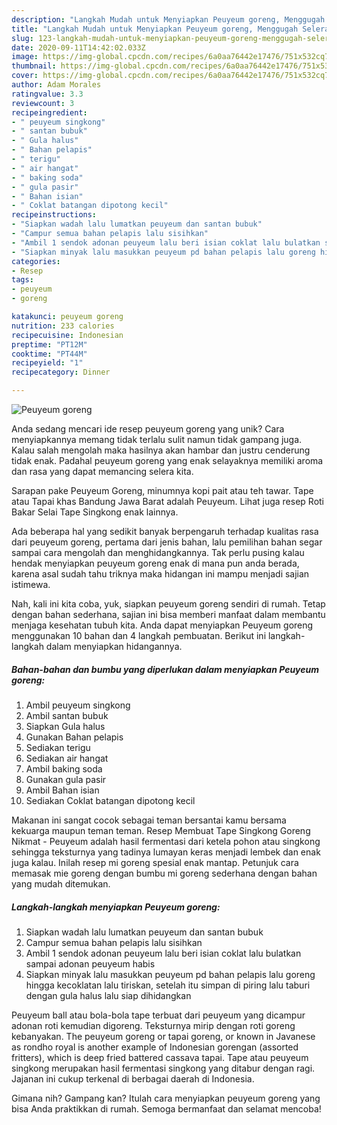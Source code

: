 ```yaml
---
description: "Langkah Mudah untuk Menyiapkan Peuyeum goreng, Menggugah Selera"
title: "Langkah Mudah untuk Menyiapkan Peuyeum goreng, Menggugah Selera"
slug: 123-langkah-mudah-untuk-menyiapkan-peuyeum-goreng-menggugah-selera
date: 2020-09-11T14:42:02.033Z
image: https://img-global.cpcdn.com/recipes/6a0aa76442e17476/751x532cq70/peuyeum-goreng-foto-resep-utama.jpg
thumbnail: https://img-global.cpcdn.com/recipes/6a0aa76442e17476/751x532cq70/peuyeum-goreng-foto-resep-utama.jpg
cover: https://img-global.cpcdn.com/recipes/6a0aa76442e17476/751x532cq70/peuyeum-goreng-foto-resep-utama.jpg
author: Adam Morales
ratingvalue: 3.3
reviewcount: 3
recipeingredient:
- " peuyeum singkong"
- " santan bubuk"
- " Gula halus"
- " Bahan pelapis"
- " terigu"
- " air hangat"
- " baking soda"
- " gula pasir"
- " Bahan isian"
- " Coklat batangan dipotong kecil"
recipeinstructions:
- "Siapkan wadah lalu lumatkan peuyeum dan santan bubuk"
- "Campur semua bahan pelapis lalu sisihkan"
- "Ambil 1 sendok adonan peuyeum lalu beri isian coklat lalu bulatkan sampai adonan peuyeum habis"
- "Siapkan minyak lalu masukkan peuyeum pd bahan pelapis lalu goreng hingga kecoklatan lalu tiriskan, setelah itu simpan di piring lalu taburi dengan gula halus lalu siap dihidangkan"
categories:
- Resep
tags:
- peuyeum
- goreng

katakunci: peuyeum goreng 
nutrition: 233 calories
recipecuisine: Indonesian
preptime: "PT12M"
cooktime: "PT44M"
recipeyield: "1"
recipecategory: Dinner

---
```



![Peuyeum goreng](https://img-global.cpcdn.com/recipes/6a0aa76442e17476/751x532cq70/peuyeum-goreng-foto-resep-utama.jpg)

Anda sedang mencari ide resep peuyeum goreng yang unik? Cara menyiapkannya memang tidak terlalu sulit namun tidak gampang juga. Kalau salah mengolah maka hasilnya akan hambar dan justru cenderung tidak enak. Padahal peuyeum goreng yang enak selayaknya memiliki aroma dan rasa yang dapat memancing selera kita.

Sarapan pake Peuyeum Goreng, minumnya kopi pait atau teh tawar. Tape atau Tapai khas Bandung Jawa Barat adalah Peuyeum. Lihat juga resep Roti Bakar Selai Tape Singkong enak lainnya.

Ada beberapa hal yang sedikit banyak berpengaruh terhadap kualitas rasa dari peuyeum goreng, pertama dari jenis bahan, lalu pemilihan bahan segar sampai cara mengolah dan menghidangkannya. Tak perlu pusing kalau hendak menyiapkan peuyeum goreng enak di mana pun anda berada, karena asal sudah tahu triknya maka hidangan ini mampu menjadi sajian istimewa.


Nah, kali ini kita coba, yuk, siapkan peuyeum goreng sendiri di rumah. Tetap dengan bahan sederhana, sajian ini bisa memberi manfaat dalam membantu menjaga kesehatan tubuh kita. Anda dapat menyiapkan Peuyeum goreng menggunakan 10 bahan dan 4 langkah pembuatan. Berikut ini langkah-langkah dalam menyiapkan hidangannya.

<!--inarticleads1-->

##### Bahan-bahan dan bumbu yang diperlukan dalam menyiapkan Peuyeum goreng:

1. Ambil  peuyeum singkong
1. Ambil  santan bubuk
1. Siapkan  Gula halus
1. Gunakan  Bahan pelapis
1. Sediakan  terigu
1. Sediakan  air hangat
1. Ambil  baking soda
1. Gunakan  gula pasir
1. Ambil  Bahan isian
1. Sediakan  Coklat batangan dipotong kecil


Makanan ini sangat cocok sebagai teman bersantai kamu bersama kekuarga maupun teman teman. Resep Membuat Tape Singkong Goreng Nikmat - Peuyeum adalah hasil fermentasi dari ketela pohon atau singkong sehingga teksturnya yang tadinya lumayan keras menjadi lembek dan enak juga kalau. Inilah resep mi goreng spesial enak mantap. Petunjuk cara memasak mie goreng dengan bumbu mi goreng sederhana dengan bahan yang mudah ditemukan. 

<!--inarticleads2-->

##### Langkah-langkah menyiapkan Peuyeum goreng:

1. Siapkan wadah lalu lumatkan peuyeum dan santan bubuk
1. Campur semua bahan pelapis lalu sisihkan
1. Ambil 1 sendok adonan peuyeum lalu beri isian coklat lalu bulatkan sampai adonan peuyeum habis
1. Siapkan minyak lalu masukkan peuyeum pd bahan pelapis lalu goreng hingga kecoklatan lalu tiriskan, setelah itu simpan di piring lalu taburi dengan gula halus lalu siap dihidangkan


Peuyeum ball atau bola-bola tape terbuat dari peuyeum yang dicampur adonan roti kemudian digoreng. Teksturnya mirip dengan roti goreng kebanyakan. The peuyeum goreng or tapai goreng, or known in Javanese as rondho royal is another example of Indonesian gorengan (assorted fritters), which is deep fried battered cassava tapai. Tape atau peuyeum singkong merupakan hasil fermentasi singkong yang ditabur dengan ragi. Jajanan ini cukup terkenal di berbagai daerah di Indonesia. 

Gimana nih? Gampang kan? Itulah cara menyiapkan peuyeum goreng yang bisa Anda praktikkan di rumah. Semoga bermanfaat dan selamat mencoba!
